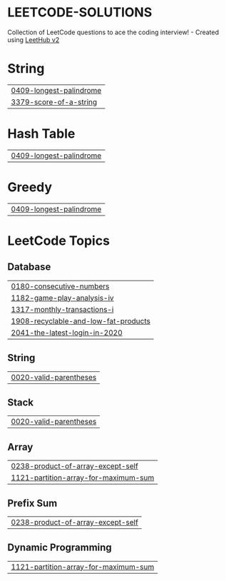 # LEETCODE-SOLUTIONS
Collection of LeetCode questions to ace the coding interview! - Created using [LeetHub v2](https://github.com/arunbhardwaj/LeetHub-2.0)


# String
|  |
| ------- |
| [0409-longest-palindrome](https://github.com/Govind-Shukla-Space/LEETCODE-SOLUTIONS/tree/master/0409-longest-palindrome) |
| [3379-score-of-a-string](https://github.com/Govind-Shukla-Space/LEETCODE-SOLUTIONS/tree/master/3379-score-of-a-string) |
# Hash Table
|  |
| ------- |
| [0409-longest-palindrome](https://github.com/Govind-Shukla-Space/LEETCODE-SOLUTIONS/tree/master/0409-longest-palindrome) |
# Greedy
|  |
| ------- |
| [0409-longest-palindrome](https://github.com/Govind-Shukla-Space/LEETCODE-SOLUTIONS/tree/master/0409-longest-palindrome) |
<!---LeetCode Topics Start-->
# LeetCode Topics
## Database
|  |
| ------- |
| [0180-consecutive-numbers](https://github.com/Govind-Shukla-Space/LEETCODE-SOLUTIONS/tree/master/0180-consecutive-numbers) |
| [1182-game-play-analysis-iv](https://github.com/Govind-Shukla-Space/LEETCODE-SOLUTIONS/tree/master/1182-game-play-analysis-iv) |
| [1317-monthly-transactions-i](https://github.com/Govind-Shukla-Space/LEETCODE-SOLUTIONS/tree/master/1317-monthly-transactions-i) |
| [1908-recyclable-and-low-fat-products](https://github.com/Govind-Shukla-Space/LEETCODE-SOLUTIONS/tree/master/1908-recyclable-and-low-fat-products) |
| [2041-the-latest-login-in-2020](https://github.com/Govind-Shukla-Space/LEETCODE-SOLUTIONS/tree/master/2041-the-latest-login-in-2020) |
## String
|  |
| ------- |
| [0020-valid-parentheses](https://github.com/Govind-Shukla-Space/LEETCODE-SOLUTIONS/tree/master/0020-valid-parentheses) |
## Stack
|  |
| ------- |
| [0020-valid-parentheses](https://github.com/Govind-Shukla-Space/LEETCODE-SOLUTIONS/tree/master/0020-valid-parentheses) |
## Array
|  |
| ------- |
| [0238-product-of-array-except-self](https://github.com/Govind-Shukla-Space/LEETCODE-SOLUTIONS/tree/master/0238-product-of-array-except-self) |
| [1121-partition-array-for-maximum-sum](https://github.com/Govind-Shukla-Space/LEETCODE-SOLUTIONS/tree/master/1121-partition-array-for-maximum-sum) |
## Prefix Sum
|  |
| ------- |
| [0238-product-of-array-except-self](https://github.com/Govind-Shukla-Space/LEETCODE-SOLUTIONS/tree/master/0238-product-of-array-except-self) |
## Dynamic Programming
|  |
| ------- |
| [1121-partition-array-for-maximum-sum](https://github.com/Govind-Shukla-Space/LEETCODE-SOLUTIONS/tree/master/1121-partition-array-for-maximum-sum) |
<!---LeetCode Topics End-->